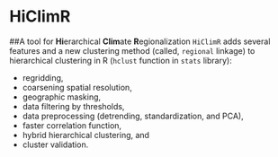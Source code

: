 # HiClimR
##A tool for **Hi**erarchical **Clim**ate **R**egionalization
`HiClimR` adds several features and a new clustering method (called, `regional` linkage) to hierarchical clustering in R (`hclust` function in `stats` library):

* regridding,
* coarsening spatial resolution,
* geographic masking,
* data filtering by thresholds,
* data preprocessing (detrending, standardization, and PCA),
* faster correlation function,
* hybrid hierarchical clustering, and
* cluster validation.
